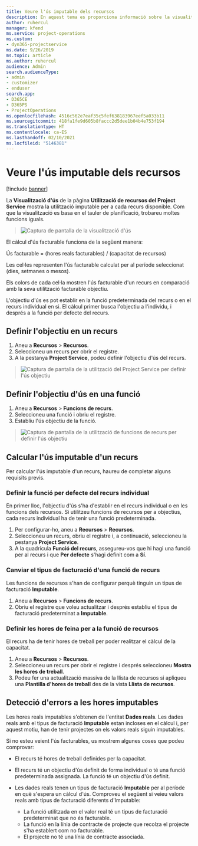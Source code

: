 ```yaml
---
title: Veure l'ús imputable dels recursos
description: En aquest tema es proporciona informació sobre la visualització d'ús dels recursos.
author: ruhercul
manager: kfend
ms.service: project-operations
ms.custom:
- dyn365-projectservice
ms.date: 9/26/2019
ms.topic: article
ms.author: ruhercul
audience: Admin
search.audienceType:
- admin
- customizer
- enduser
search.app:
- D365CE
- D365PS
- ProjectOperations
ms.openlocfilehash: 4516c562e7eaf35c5fef638183967eef5a033b11
ms.sourcegitcommit: 418fa1fe9d605b8faccc2d5dee1b04b4e753f194
ms.translationtype: HT
ms.contentlocale: ca-ES
ms.lasthandoff: 02/10/2021
ms.locfileid: "5146381"
---
```

# <a name="view-chargeable-utilization-for-resources"></a>Veure l'ús imputable dels recursos

[!include [banner](../includes/psa-now-project-operations.md)]
 
La **Visualització d'ús** de la pàgina **Utilització de recursos del Project Service** mostra la utilització imputable per a cada recurs disponible. Com que la visualització es basa en el tauler de planificació, trobareu moltes funcions iguals.

> ![Captura de pantalla de la visualització d'ús](media/FAQ-utilization-1.png)
 

El càlcul d'ús facturable funciona de la següent manera:

   Ús facturable = (hores reals facturables) / (capacitat de recursos)

Les cel·les representen l'ús facturable calculat per al període seleccionat (dies, setmanes o mesos).

Els colors de cada cel·la mostren l'ús facturable d'un recurs en comparació amb la seva utilització facturable objectiu. 

L'objectiu d'ús es pot establir en la funció predeterminada del recurs o en el recurs individual en si. El càlcul primer busca l'objectiu a l'individu, i després a la funció per defecte del recurs.

## <a name="set-target-on-a-resource"></a>Definir l'objectiu en un recurs

1. Aneu a **Recursos** \> **Recursos**. 
2. Seleccioneu un recurs per obrir el registre. 
3. A la pestanya **Project Service**, podeu definir l'objectiu d'ús del recurs.

> ![Captura de pantalla de la utilització del Project Service per definir l'ús objectiu](media/FAQ-utilization-2.png)
 
## <a name="set-target-utilization-on-a-role"></a>Definir l'objectiu d'ús en una funció

1. Aneu a **Recursos** \> **Funcions de recurs**. 
2. Seleccioneu una funció i obriu el registre. 
3. Establiu l'ús objectiu de la funció.

> ![Captura de pantalla de la utilització de funcions de recurs per definir l'ús objectiu](media/FAQ-utilization-3.png)
 
## <a name="calculate-chargeable-utilization-for-a-resource"></a>Calcular l'ús imputable d'un recurs

Per calcular l'ús imputable d'un recurs, haureu de completar alguns requisits previs. 

### <a name="set-default-role-for-individual-resource"></a>Definir la funció per defecte del recurs individual

En primer lloc, l'objectiu d'ús s'ha d'establir en el recurs individual o en les funcions dels recursos. Si utilitzeu funcions de recursos per a objectius, cada recurs individual ha de tenir una funció predeterminada. 

1. Per configurar-ho, aneu a **Recursos** \> **Recursos**. 
2. Seleccioneu un recurs, obriu el registre i, a continuació, seleccioneu la pestanya **Project Service**. 
3. A la quadrícula **Funció del recurs**, assegureu-vos que hi hagi una funció per al recurs i que **Per defecte** s'hagi definit com a **Sí**.
 
### <a name="change-billing-type-for-resource-role"></a>Canviar el tipus de facturació d'una funció de recurs

Les funcions de recursos s'han de configurar perquè tinguin un tipus de facturació **Imputable**. 

1. Aneu a **Recursos** \> **Funcions de recurs**. 
2. Obriu el registre que voleu actualitzar i després establiu el tipus de facturació predeterminat a **Imputable**.

### <a name="set-working-hours-for-resource-role"></a>Definir les hores de feina per a la funció de recursos
 
El recurs ha de tenir hores de treball per poder realitzar el càlcul de la capacitat. 

1. Aneu a **Recursos** \> **Recursos**. 
2. Seleccioneu un recurs per obrir el registre i després seleccioneu **Mostra les hores de treball**. 
3. Podeu fer una actualització massiva de la llista de recursos si apliqueu una **Plantilla d'hores de treball** des de la vista **Llista de recursos**.

## <a name="troubleshooting-chargeable-actual-hours"></a>Detecció d'errors a les hores imputables

Les hores reals imputables s'obtenen de l'entitat **Dades reals**. Les dades reals amb el tipus de facturació **Imputable** estan incloses en el càlcul i, per aquest motiu, han de tenir projectes on els valors reals siguin imputables.

Si no esteu veient l'ús facturables, us mostrem algunes coses que podeu comprovar:

- El recurs té hores de treball definides per la capacitat.
- El recurs té un objectiu d'ús definit de forma individual o té una funció predeterminada assignada. La funció té un objectiu d'ús definit.
- Les dades reals tenen un tipus de facturació **Imputable** per al període en què s'espera un càlcul d'ús. Comproveu el següent si veieu valors reals amb tipus de facturació diferents d'Imputable:

  - La funció utilitzada en el valor real té un tipus de facturació predeterminat que no és facturable.
  - La funció en la línia de contracte de projecte que recolza el projecte s'ha establert com no facturable.
  - El projecte no té una línia de contracte associada.

